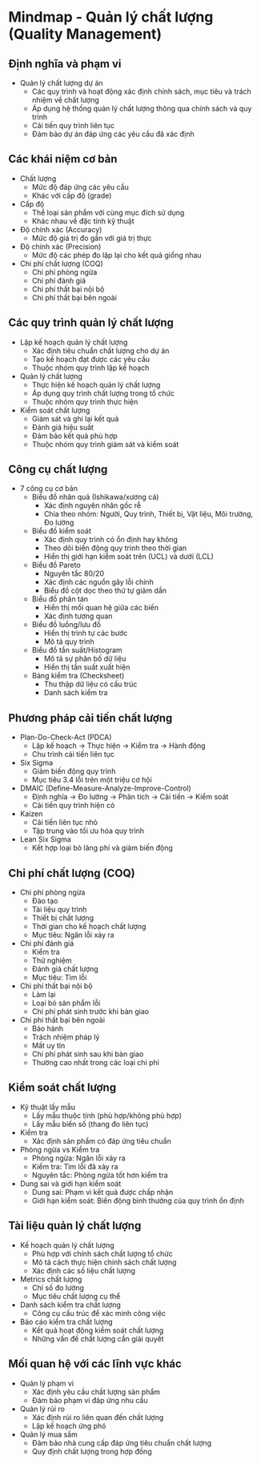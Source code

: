 # Mindmap - Quản lý chất lượng (Quality Management)

## Định nghĩa và phạm vi
- Quản lý chất lượng dự án
  - Các quy trình và hoạt động xác định chính sách, mục tiêu và trách nhiệm về chất lượng
  - Áp dụng hệ thống quản lý chất lượng thông qua chính sách và quy trình
  - Cải tiến quy trình liên tục
  - Đảm bảo dự án đáp ứng các yêu cầu đã xác định

## Các khái niệm cơ bản
- Chất lượng
  - Mức độ đáp ứng các yêu cầu
  - Khác với cấp độ (grade)
- Cấp độ
  - Thể loại sản phẩm với cùng mục đích sử dụng
  - Khác nhau về đặc tính kỹ thuật
- Độ chính xác (Accuracy)
  - Mức độ giá trị đo gần với giá trị thực
- Độ chính xác (Precision)
  - Mức độ các phép đo lặp lại cho kết quả giống nhau
- Chi phí chất lượng (COQ)
  - Chi phí phòng ngừa
  - Chi phí đánh giá
  - Chi phí thất bại nội bộ
  - Chi phí thất bại bên ngoài

## Các quy trình quản lý chất lượng
- Lập kế hoạch quản lý chất lượng
  - Xác định tiêu chuẩn chất lượng cho dự án
  - Tạo kế hoạch đạt được các yêu cầu
  - Thuộc nhóm quy trình lập kế hoạch
- Quản lý chất lượng
  - Thực hiện kế hoạch quản lý chất lượng
  - Áp dụng quy trình chất lượng trong tổ chức
  - Thuộc nhóm quy trình thực hiện
- Kiểm soát chất lượng
  - Giám sát và ghi lại kết quả
  - Đánh giá hiệu suất
  - Đảm bảo kết quả phù hợp
  - Thuộc nhóm quy trình giám sát và kiểm soát

## Công cụ chất lượng
- 7 công cụ cơ bản
  - Biểu đồ nhân quả (Ishikawa/xương cá)
    - Xác định nguyên nhân gốc rễ
    - Chia theo nhóm: Người, Quy trình, Thiết bị, Vật liệu, Môi trường, Đo lường
  - Biểu đồ kiểm soát
    - Xác định quy trình có ổn định hay không
    - Theo dõi biến động quy trình theo thời gian
    - Hiển thị giới hạn kiểm soát trên (UCL) và dưới (LCL)
  - Biểu đồ Pareto
    - Nguyên tắc 80/20
    - Xác định các nguồn gây lỗi chính
    - Biểu đồ cột dọc theo thứ tự giảm dần
  - Biểu đồ phân tán
    - Hiển thị mối quan hệ giữa các biến
    - Xác định tương quan
  - Biểu đồ luồng/lưu đồ
    - Hiển thị trình tự các bước
    - Mô tả quy trình
  - Biểu đồ tần suất/Histogram
    - Mô tả sự phân bố dữ liệu
    - Hiển thị tần suất xuất hiện
  - Bảng kiểm tra (Checksheet)
    - Thu thập dữ liệu có cấu trúc
    - Danh sách kiểm tra

## Phương pháp cải tiến chất lượng
- Plan-Do-Check-Act (PDCA)
  - Lập kế hoạch → Thực hiện → Kiểm tra → Hành động
  - Chu trình cải tiến liên tục
- Six Sigma
  - Giảm biến động quy trình
  - Mục tiêu 3.4 lỗi trên một triệu cơ hội
- DMAIC (Define-Measure-Analyze-Improve-Control)
  - Định nghĩa → Đo lường → Phân tích → Cải tiến → Kiểm soát
  - Cải tiến quy trình hiện có
- Kaizen
  - Cải tiến liên tục nhỏ
  - Tập trung vào tối ưu hóa quy trình
- Lean Six Sigma
  - Kết hợp loại bỏ lãng phí và giảm biến động

## Chi phí chất lượng (COQ)
- Chi phí phòng ngừa
  - Đào tạo
  - Tài liệu quy trình
  - Thiết bị chất lượng
  - Thời gian cho kế hoạch chất lượng
  - Mục tiêu: Ngăn lỗi xảy ra
- Chi phí đánh giá
  - Kiểm tra
  - Thử nghiệm
  - Đánh giá chất lượng
  - Mục tiêu: Tìm lỗi
- Chi phí thất bại nội bộ
  - Làm lại
  - Loại bỏ sản phẩm lỗi
  - Chi phí phát sinh trước khi bàn giao
- Chi phí thất bại bên ngoài
  - Bảo hành
  - Trách nhiệm pháp lý
  - Mất uy tín
  - Chi phí phát sinh sau khi bàn giao
  - Thường cao nhất trong các loại chi phí

## Kiểm soát chất lượng
- Kỹ thuật lấy mẫu
  - Lấy mẫu thuộc tính (phù hợp/không phù hợp)
  - Lấy mẫu biến số (thang đo liên tục)
- Kiểm tra
  - Xác định sản phẩm có đáp ứng tiêu chuẩn
- Phòng ngừa vs Kiểm tra
  - Phòng ngừa: Ngăn lỗi xảy ra
  - Kiểm tra: Tìm lỗi đã xảy ra
  - Nguyên tắc: Phòng ngừa tốt hơn kiểm tra
- Dung sai và giới hạn kiểm soát
  - Dung sai: Phạm vi kết quả được chấp nhận
  - Giới hạn kiểm soát: Biến động bình thường của quy trình ổn định

## Tài liệu quản lý chất lượng
- Kế hoạch quản lý chất lượng
  - Phù hợp với chính sách chất lượng tổ chức
  - Mô tả cách thực hiện chính sách chất lượng
  - Xác định các số liệu chất lượng
- Metrics chất lượng
  - Chỉ số đo lường
  - Mục tiêu chất lượng cụ thể
- Danh sách kiểm tra chất lượng
  - Công cụ cấu trúc để xác minh công việc
- Báo cáo kiểm tra chất lượng
  - Kết quả hoạt động kiểm soát chất lượng
  - Những vấn đề chất lượng cần giải quyết

## Mối quan hệ với các lĩnh vực khác
- Quản lý phạm vi
  - Xác định yêu cầu chất lượng sản phẩm
  - Đảm bảo phạm vi đáp ứng nhu cầu
- Quản lý rủi ro
  - Xác định rủi ro liên quan đến chất lượng
  - Lập kế hoạch ứng phó
- Quản lý mua sắm
  - Đảm bảo nhà cung cấp đáp ứng tiêu chuẩn chất lượng
  - Quy định chất lượng trong hợp đồng 